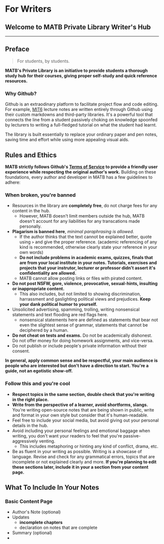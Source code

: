 # For Writers

## Welcome to MATB Private Library Writer's Hub 

-----

## Preface

> For students, by students.

**MATB's Private Library is an initiative to provide students a thorough study hub for their courses, giving proper self-study and quick reference resources.**

### Why Github?

Github is an extraodinary platform to facilitate project flow and code editing. For example, [MIT6](https://github.com/MATBckh22/MATB-STUDIOS/blob/d868c24226ffea27bbe3cc0f7250d70be3d729a5/README.md) lecture notes are written entirely through Github using their custom markdowns and third-party libraries. It's a powerful tool that connects the line from a student passively choking on knowledge spoonfed by lecturers to writing a full-fledged tutorial on what the student had learnt.

The library is built essentially to replace your ordinary paper and pen notes, saving time and effort while using more appealing visual aids.

## Rules and Ethics

**MATB strictly follows Github's [Terms of Service](https://docs.github.com/en/site-policy/github-terms/github-terms-of-service) to provide a friendly user experience while respecting the original author's work.** Building on these foundations, every author and developer in MATB has a few guidelines to adhere:

### When broken, you're banned

- Resources in the library are **completely free**, do not charge fees for any content in the hub. 
    - However, MATB doesn't limit members outside the hub, MATB doesn't account for any liabilities for any transcations made personally.
- **Plagarism is banned here**, *minimal paraphrasing is allowed.* 
    - If the author thinks that the text cannot be explained better, quote using `>` and give the proper reference. (academic referencing of any kind is recommended, otherwise clearly state your reference in your own words)
    - **Do not include problems in academic exams, quizzes, finals that are from your local institute in your notes. Tutorials, exercises and projects that your instrutor, lecturer or professor didn't assert it's confidentiality are allowed.**
    - MATB cannot allow posting links or files with pirated content.
- **Do not post NSFW, gore, violence, provocative, sexual-hints, insulting or inappropriate content.**
    - This also includes, but not limited to showing discrimination, harrassment and gaslighting political views and prejudices. **Keep your dank political humor to yourself.**
- Unsolicited advertising, spamming, trolling, writing nonsensical statements and text flooding are red flags here.
    - nonsensical statements here are defined as statements that bear not even the slightest sense of grammar, statements that cannot be deciphered by a human.
- **Do not cheat on tests and exams.** Do not be academically dishonest. Do not offer money for doing homework assignments, and vice-versa.
- Do not publish or include people's private information without their consent. 

**In general, apply common sense and be respectful, your main audience is people who are interested but don't have a direction to start. You're a guide, not an egotistic show-off.**

### Follow this and you're cool

- **Respect topics in the same section, double check that you're writing in the right place.**
- **Write from the perspective of a learner, avoid shortforms, slangs.** You're writing open-source notes that are being shown in public, write and format in your own style but consider that it's human-readable.
- Feel free to include your social media, but avoid giving out your personal details in the hub. 
- Avoid including your personal feelings and emotional baggage when writing, you don't want your readers to feel that you're passive-aggressively venting.
    - This includes metaphoring or hinting any kind of conflict, drama, etc. 
- Be as fluent in your writing as possible. Writing is a showcase of language. Revise and check for any grammatical errors, topics that are incomplete or not explained clearly and more. **If you're planning to edit these sections later, include it in your a section from your content page.**

## What To Include In Your Notes

### Basic Content Page

- Author's Note (optional)
- Updates
    - **incomplete chapters**
    - declaration on notes that are complete
- Summary (optional)
- 